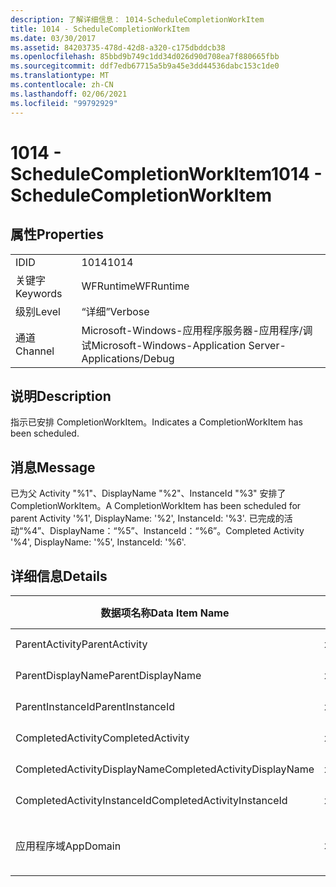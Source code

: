 ```yaml
---
description: 了解详细信息： 1014-ScheduleCompletionWorkItem
title: 1014 - ScheduleCompletionWorkItem
ms.date: 03/30/2017
ms.assetid: 84203735-478d-42d8-a320-c175dbddcb38
ms.openlocfilehash: 85bbd9b749c1dd34d026d90d708ea7f880665fbb
ms.sourcegitcommit: ddf7edb67715a5b9a45e3dd44536dabc153c1de0
ms.translationtype: MT
ms.contentlocale: zh-CN
ms.lasthandoff: 02/06/2021
ms.locfileid: "99792929"
---
```

# <a name="1014---schedulecompletionworkitem"></a><span data-ttu-id="753b1-103">1014 - ScheduleCompletionWorkItem</span><span class="sxs-lookup"><span data-stu-id="753b1-103">1014 - ScheduleCompletionWorkItem</span></span>

## <a name="properties"></a><span data-ttu-id="753b1-104">属性</span><span class="sxs-lookup"><span data-stu-id="753b1-104">Properties</span></span>  
  
|||  
|-|-|  
|<span data-ttu-id="753b1-105">ID</span><span class="sxs-lookup"><span data-stu-id="753b1-105">ID</span></span>|<span data-ttu-id="753b1-106">1014</span><span class="sxs-lookup"><span data-stu-id="753b1-106">1014</span></span>|  
|<span data-ttu-id="753b1-107">关键字</span><span class="sxs-lookup"><span data-stu-id="753b1-107">Keywords</span></span>|<span data-ttu-id="753b1-108">WFRuntime</span><span class="sxs-lookup"><span data-stu-id="753b1-108">WFRuntime</span></span>|  
|<span data-ttu-id="753b1-109">级别</span><span class="sxs-lookup"><span data-stu-id="753b1-109">Level</span></span>|<span data-ttu-id="753b1-110">“详细”</span><span class="sxs-lookup"><span data-stu-id="753b1-110">Verbose</span></span>|  
|<span data-ttu-id="753b1-111">通道</span><span class="sxs-lookup"><span data-stu-id="753b1-111">Channel</span></span>|<span data-ttu-id="753b1-112">Microsoft-Windows-应用程序服务器-应用程序/调试</span><span class="sxs-lookup"><span data-stu-id="753b1-112">Microsoft-Windows-Application Server-Applications/Debug</span></span>|  
  
## <a name="description"></a><span data-ttu-id="753b1-113">说明</span><span class="sxs-lookup"><span data-stu-id="753b1-113">Description</span></span>  

 <span data-ttu-id="753b1-114">指示已安排 CompletionWorkItem。</span><span class="sxs-lookup"><span data-stu-id="753b1-114">Indicates a CompletionWorkItem has been scheduled.</span></span>  
  
## <a name="message"></a><span data-ttu-id="753b1-115">消息</span><span class="sxs-lookup"><span data-stu-id="753b1-115">Message</span></span>  

 <span data-ttu-id="753b1-116">已为父 Activity "%1"、DisplayName "%2"、InstanceId "%3" 安排了 CompletionWorkItem。</span><span class="sxs-lookup"><span data-stu-id="753b1-116">A CompletionWorkItem has been scheduled for parent Activity '%1', DisplayName: '%2', InstanceId: '%3'.</span></span>  <span data-ttu-id="753b1-117">已完成的活动“%4”、DisplayName：“%5”、InstanceId：“%6”。</span><span class="sxs-lookup"><span data-stu-id="753b1-117">Completed Activity '%4', DisplayName: '%5', InstanceId: '%6'.</span></span>  
  
## <a name="details"></a><span data-ttu-id="753b1-118">详细信息</span><span class="sxs-lookup"><span data-stu-id="753b1-118">Details</span></span>  
  
|<span data-ttu-id="753b1-119">数据项名称</span><span class="sxs-lookup"><span data-stu-id="753b1-119">Data Item Name</span></span>|<span data-ttu-id="753b1-120">数据项类型</span><span class="sxs-lookup"><span data-stu-id="753b1-120">Data Item Type</span></span>|<span data-ttu-id="753b1-121">说明</span><span class="sxs-lookup"><span data-stu-id="753b1-121">Description</span></span>|  
|--------------------|--------------------|-----------------|  
|<span data-ttu-id="753b1-122">ParentActivity</span><span class="sxs-lookup"><span data-stu-id="753b1-122">ParentActivity</span></span>|<span data-ttu-id="753b1-123">xs:string</span><span class="sxs-lookup"><span data-stu-id="753b1-123">xs:string</span></span>|<span data-ttu-id="753b1-124">父活动的类型名称。</span><span class="sxs-lookup"><span data-stu-id="753b1-124">The type name of the parent activity.</span></span>|  
|<span data-ttu-id="753b1-125">ParentDisplayName</span><span class="sxs-lookup"><span data-stu-id="753b1-125">ParentDisplayName</span></span>|<span data-ttu-id="753b1-126">xs:string</span><span class="sxs-lookup"><span data-stu-id="753b1-126">xs:string</span></span>|<span data-ttu-id="753b1-127">父活动的显示名称。</span><span class="sxs-lookup"><span data-stu-id="753b1-127">The display name of the parent activity.</span></span>|  
|<span data-ttu-id="753b1-128">ParentInstanceId</span><span class="sxs-lookup"><span data-stu-id="753b1-128">ParentInstanceId</span></span>|<span data-ttu-id="753b1-129">xs:string</span><span class="sxs-lookup"><span data-stu-id="753b1-129">xs:string</span></span>|<span data-ttu-id="753b1-130">父活动的实例 ID。</span><span class="sxs-lookup"><span data-stu-id="753b1-130">The instance id of the parent activity.</span></span>|  
|<span data-ttu-id="753b1-131">CompletedActivity</span><span class="sxs-lookup"><span data-stu-id="753b1-131">CompletedActivity</span></span>|<span data-ttu-id="753b1-132">xs:string</span><span class="sxs-lookup"><span data-stu-id="753b1-132">xs:string</span></span>|<span data-ttu-id="753b1-133">已完成活动的类型名称。</span><span class="sxs-lookup"><span data-stu-id="753b1-133">The type name of the completed activity.</span></span>|  
|<span data-ttu-id="753b1-134">CompletedActivityDisplayName</span><span class="sxs-lookup"><span data-stu-id="753b1-134">CompletedActivityDisplayName</span></span>|<span data-ttu-id="753b1-135">xs:string</span><span class="sxs-lookup"><span data-stu-id="753b1-135">xs:string</span></span>|<span data-ttu-id="753b1-136">已完成活动的显示名称。</span><span class="sxs-lookup"><span data-stu-id="753b1-136">The display name of the completed activity.</span></span>|  
|<span data-ttu-id="753b1-137">CompletedActivityInstanceId</span><span class="sxs-lookup"><span data-stu-id="753b1-137">CompletedActivityInstanceId</span></span>|<span data-ttu-id="753b1-138">xs:string</span><span class="sxs-lookup"><span data-stu-id="753b1-138">xs:string</span></span>|<span data-ttu-id="753b1-139">已完成活动的实例 ID。</span><span class="sxs-lookup"><span data-stu-id="753b1-139">The instance id of the completed activity.</span></span>|  
|<span data-ttu-id="753b1-140">应用程序域</span><span class="sxs-lookup"><span data-stu-id="753b1-140">AppDomain</span></span>|<span data-ttu-id="753b1-141">xs:string</span><span class="sxs-lookup"><span data-stu-id="753b1-141">xs:string</span></span>|<span data-ttu-id="753b1-142">由 AppDomain.CurrentDomain.FriendlyName 返回的字符串。</span><span class="sxs-lookup"><span data-stu-id="753b1-142">The string returned by AppDomain.CurrentDomain.FriendlyName.</span></span>|
